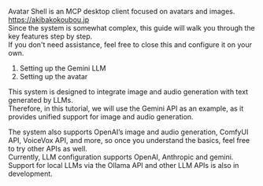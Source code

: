 Avatar Shell is an MCP desktop client focused on avatars and images.  
https://akibakokoubou.jp  
Since the system is somewhat complex, this guide will walk you through the key features step by step.  
If you don't need assistance, feel free to close this and configure it on your own.

1. Setting up the Gemini LLM
2. Setting up the avatar

This system is designed to integrate image and audio generation with text generated by LLMs.  
Therefore, in this tutorial, we will use the Gemini API as an example, as it provides unified support for image and audio generation.

The system also supports OpenAI’s image and audio generation, ComfyUI API, VoiceVox API, and more, so once you understand the basics, feel free to try other APIs as well.  
Currently, LLM configuration supports OpenAI, Anthropic and gemini. Support for local LLMs via the Ollama API and other LLM APIs is also in development.

